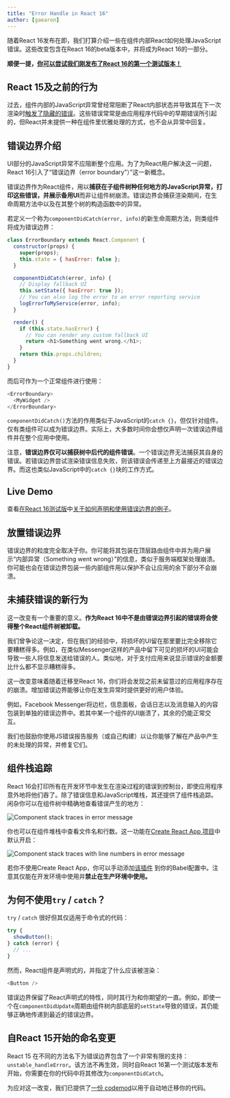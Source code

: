 ```yaml
---
title: "Error Handle in React 16"
author: [gaearon]
---
```


随着React 16发布在即，我们打算介绍一些在组件内部React如何处理JavaScript错误。这些改变包含在React 16的beta版本中，并将成为React 16的一部分。

**顺便一提，[你可以尝试我们刚发布了React 16的第一个测试版本！](https://github.com/facebook/react/issues/10294)**

## React 15及之前的行为

过去，组件内部的JavaScript异常曾经常阻断了React内部状态并导致其在下一次渲染时[触发了隐藏的错误](https://github.com/facebook/react/issues/6895)。这些错误常常是由应用程序代码中的早期错误所引起的，但React并未提供一种在组件里优雅处理的方式，也不会从异常中回复。

## 错误边界介绍

UI部分的JavaScript异常不应阻断整个应用。为了为React用户解决这一问题，React 16引入了“错误边界（error boundary”）”这一新概念。

错误边界作为React组件，用以**捕获在子组件树种任何地方的JavaScript异常，打印这些错误，并展示备用UI**而非让组件树崩溃。错误边界会捕获渲染期间，在生命周期方法中以及在其整个树的构造函数中的异常。

若定义一个称为`componentDidCatch(error, info)`的新生命周期方法，则类组件将成为错误边界：

```javascript
class ErrorBoundary extends React.Component {
  constructor(props) {
    super(props);
    this.state = { hasError: false };
  }

  componentDidCatch(error, info) {
    // Display fallback UI
    this.setState({ hasError: true });
    // You can also log the error to an error reporting service
    logErrorToMyService(error, info);
  }

  render() {
    if (this.state.hasError) {
      // You can render any custom fallback UI
      return <h1>Something went wrong.</h1>;
    }
    return this.props.children;
  }
}
```

而后可作为一个正常组件进行使用：

```javascript
<ErrorBoundary>
  <MyWidget />
</ErrorBoundary>
```

`componentDidCatch()`方法的作用类似于JavaScript的`catch {}`，但仅针对组件。仅有类组件可以成为错误边界。实际上，大多数时间你会想仅声明一次错误边界组件并在整个应用中使用。
 
注意，**错误边界仅可以捕获树中后代的组件错误**。一个错误边界无法捕获其自身的错误。若错误边界尝试渲染错误信息失败，则该错误会传递至上方最接近的错误边界。而这也类似JavaScript中的`catch {}`块的工作方式。

## Live Demo

查看[在React 16测试版](https://github.com/facebook/react/issues/10294)中[关于如何声明和使用错误边界的例子](https://codepen.io/gaearon/pen/wqvxGa?editors=0010)。

## 放置错误边界

错误边界的粒度完全取决于你。你可能将其包装在顶层路由组件中并为用户展示“内部异常（Something went wrong）”的信息，类似于服务端框架处理崩溃。你可能也会在错误边界包装一些内部组件用以保护不会让应用的余下部分不会崩溃。

## 未捕获错误的新行为

这一改变有一个重要的意义。**作为React 16中不是由错误边界引起的错误将会使得整个React组件树被卸载。**

我们曾争论这一决定，但在我们的经验中，将损坏的UI留在那里要比完全移除它要糟糕得多。例如，在类似Messenger这样的产品中留下可见的损坏的UI可能会导致一些人将信息发送给错误的人。类似地，对于支付应用来说显示错误的金额要比什么都不显示糟糕得多。


这一改变意味着随着迁移至React 16，你们将会发现之前未留意过的应用程序存在的崩溃。增加错误边界能够让你在发生异常时提供更好的用户体验。

例如，Facebook Messenger将边栏，信息面板，会话日志以及消息输入的内容包装到单独的错误边界中。若其中某一个组件的UI崩溃了，其余的仍能正常交互。

我们也鼓励你使用JS错误报告服务（或自己构建）以让你能够了解在产品中产生的未处理的异常，并修复它们。

## 组件栈追踪

React 16会打印所有在开发环节中发生在渲染过程的错误到控制台，即使应用程序意外地将他们吞了。除了错误信息和JavaScript堆栈，其还提供了组件栈追踪。闲杂你可以在组件树中精确地查看错误产生的地方：

<img src="/react/img/blog/error-boundaries-stack-trace.png" alt="Component stack traces in error message" />

你也可以在组件堆栈中查看文件名和行数。这一功能在[Create React App 项目](https://github.com/facebookincubator/create-react-app)中默认开启：

<img
src="/react/img/blog/error-boundaries-stack-trace-line-numbers.png" alt="Component stack traces with line numbers in error message" />

若你不使用Create React App，你可以手动添加[该插件](https://www.npmjs.com/package/babel-plugin-transform-react-jsx-source) 到你的Babel配置中。注意其仅能在开发环境中使用并**禁止在生产环境中使用。**

## 为何不使用`try` / `catch`？

`try` / `catch` 很好但其仅适用于命令式的代码：

```javascript
try {
  showButton();
} catch (error) {
  // ...
}
```

然而，React组件是声明式的，并指定了什么应该被渲染：

```javascript
<Button />
```

错误边界保留了React声明式的特性，同时其行为和你期望的一直。例如，即使一个在`componentDidUpdate`周期由组件树内部底层的`setState`导致的错误，其仍能够正确地传递到最近的错误边界。

## 自React 15开始的命名变更

React 15 在不同的方法名下为错误边界包含了一个非常有限的支持：`unstable_handleError`。该方法不再生效，同时自React 16第一个测试版本发布开始，你需要在你的代码中将其修改为`componentDidCatch`。

为应对这一改变，我们已提供了[一份 codemod](https://github.com/reactjs/react-codemod#error-boundaries)以用于自动地迁移你的代码。
